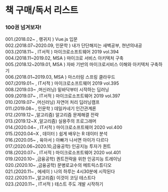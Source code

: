 # 책 구매/독서 리스트

### 100권 넘겨보자!  

001.(2018.02~       , 랭귀지 ) Vue.js 입문  
002.(2018.07~2020.09, 인문학 ) 내가 단단해지는 새벽공부, 쳔년의내공  
003.(2018.11~       , IT서적 ) 마이크로소프트웨어 2019 vol.394  
004.(2018.11~2019.02, MSA   ) 마이크로 서비스 아키텍처 구축  
005.(2018.12~2019.01, MSA   ) 자바 기반의 마이크로서비스 이해와 아키텍처 구축하기  
006.(2018.01~2019.03, MSA   ) 마스터링 스프링 클라우드  
007.(2019.01~       , IT서적 ) 마이크로소프트웨어 2019 vol.395  
008.(2019.03~       ,머신러닝) 밑바닥부터 시작하는 딥러닝  
009.(2019.07~       , IT서적 ) 마이크로소프트웨어 2019 vol.397  
010.(2019.07~       ,머신러닝) 자연어 처리 딥러닝캠프  
011.(2019.08~       , 인문학 ) 데일카네기 인간관계론  
012.(2019.12~       ,알고리즘) 알고리즘 문제해결 전략  
013.(2019.12~X      ,알고리즘) 실용주의 프로그래머  
014.(2020.04~       , IT서적 ) 마이크로소프트웨어 2020 vol.400    
015.(2020.04~X      , 데이터 ) 쉽게 배우는 R 데이터 분석  
016.(2020.05~       , 육아서 ) 아빠가 나서면 아이가 다르다  
017.(2020.06~2020.10,금융공학) 인공지능 투자가 퀀트  
018.(2020.07~       , IT서적 ) 마이크로소프트웨어 2020 vol.401      
019.(2020.10~       ,금융공학) 퀀트전략을 위한 인공지능 트레이닝  
020.(2020.10~       ,금융공학) 문병로교수의 메트릭스튜디오  
021.(2020.11~       , 에세이 ) 나의 하루는 4시30분에 시작된다  
022.(2020.11~       ,알고리즘) 이것이 코딩 테스트다    
023.(2020.11~       , IT서적 ) 테스트 주도 개발 시작하기  

